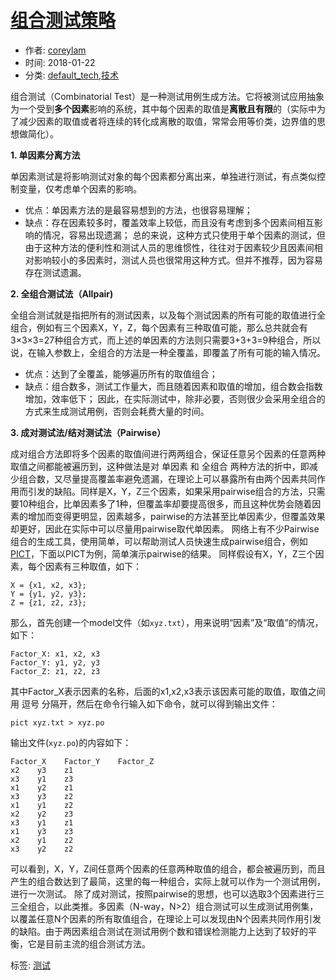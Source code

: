 # [组合测试策略](http://coreylam.link/index.php/archives/54/)

- 作者: [coreylam](http://coreylam.link/index.php/author/1/)
- 时间: 2018-01-22
- 分类: [default_tech](http://coreylam.link/index.php/category/default_tech/),[技术](http://coreylam.link/index.php/category/Tech/)

组合测试（Combinatorial Test）是一种测试用例生成方法。它将被测试应用抽象为一个受到**多个因素**影响的系统，其中每个因素的取值是**离散且有限**的（实际中为了减少因素的取值或者将连续的转化成离散的取值，常常会用等价类，边界值的思想做简化）。

**1. 单因素分离方法**

单因素测试是将影响测试对象的每个因素都分离出来，单独进行测试，有点类似控制变量，仅考虑单个因素的影响。

- 优点：单因素方法的是最容易想到的方法，也很容易理解；
- 缺点：存在因素较多时，覆盖效率上较低，而且没有考虑到多个因素间相互影响的情况，容易出现遗漏；
  总的来说，这种方式只使用于单个因素的测试，但由于这种方法的便利性和测试人员的思维惯性，往往对于因素较少且因素间相对影响较小的多因素时，测试人员也很常用这种方式。但并不推荐，因为容易存在测试遗漏。

**2. 全组合测试法（Allpair)**

全组合测试就是指把所有的测试因素，以及每个测试因素的所有可能的取值进行全组合，例如有三个因素X，Y，Z，每个因素有三种取值可能，那么总共就会有3×3×3=27种组合方式，而上述的单因素的方法则只需要3+3+3=9种组合，所以说，在输入参数上，全组合的方法是一种全覆盖，即覆盖了所有可能的输入情况。

- 优点：达到了全覆盖，能够遍历所有的取值组合；
- 缺点：组合数多，测试工作量大，而且随着因素和取值的增加，组合数会指数增加，效率低下；
  因此，在实际测试中，除非必要，否则很少会采用全组合的方式来生成测试用例，否则会耗费大量的时间。

**3. 成对测试法/结对测试法（Pairwise）**

成对组合方法即将多个因素的取值间进行两两组合，保证任意另个因素的任意两种取值之间都能被遍历到，这种做法是对
 单因素 和 全组合 
两种方法的折中，即减少组合数，又尽量提高覆盖率避免遗漏，在理论上可以暴露所有由两个因素共同作用而引发的缺陷。同样是X，Y，Z三个因素，如果采用pairwise组合的方法，只需要10种组合，比单因素多了1种，但覆盖率却要提高很多，而且这种优势会随着因素的增加而变得更明显，因素越多，pairwise的方法甚至比单因素少，但覆盖效果却更好，因此在实际中可以尽量用pairwise取代单因素。
网络上有不少Pairwise组合的生成工具，使用简单，可以帮助测试人员快速生成pairwise组合，例如[PICT](http://www.coreylam.link/usr/uploads/2018/04/4187369968.rar)，下面以PICT为例，简单演示pairwise的结果。
同样假设有X，Y，Z三个因素，每个因素有三种取值，如下：

```
X = {x1, x2, x3};
Y = {y1, y2, y3};
Z = {z1, z2, z3};
```

那么，首先创建一个model文件（如`xyz.txt`），用来说明“因素”及“取值”的情况，如下：

```
Factor_X: x1, x2, x3
Factor_Y: y1, y2, y3
Factor_Z: z1, z2, z3
```

其中Factor_X表示因素的名称，后面的x1,x2,x3表示该因素可能的取值，取值之间用 逗号 分隔开，然后在命令行输入如下命令，就可以得到输出文件：

```
pict xyz.txt > xyz.po
```

输出文件(`xyz.po`)的内容如下：

```
Factor_X    Factor_Y    Factor_Z
x2    y3    z1
x3    y1    z3
x1    y2    z1
x3    y3    z2
x1    y1    z2
x2    y2    z3
x3    y1    z1
x1    y3    z3
x2    y1    z2
x3    y2    z2
```

可以看到，X，Y，Z间任意两个因素的任意两种取值的组合，都会被遍历到，而且产生的组合数达到了最简，这里的每一种组合，实际上就可以作为一个测试用例，进行一次测试。
除了成对测试，按照pairwise的思想，也可以选取3个因素进行三三全组合，以此类推。多因素（N-way，N>2）组合测试可以生成测试用例集，以覆盖任意N个因素的所有取值组合，在理论上可以发现由N个因素共同作用引发的缺陷。由于两因素组合测试在测试用例个数和错误检测能力上达到了较好的平衡，它是目前主流的组合测试方法。

标签: [测试](http://coreylam.link/index.php/tag/%E6%B5%8B%E8%AF%95/)